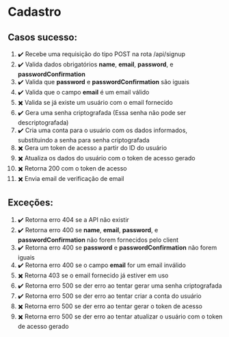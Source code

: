 # Cadastro 

## Casos sucesso:
1. :heavy_check_mark: Recebe uma requisição do tipo POST na rota /api/signup
2. :heavy_check_mark: Valida dados obrigatórios **name**, **email**, **password**, e **passwordConfirmation**
3. :heavy_check_mark: Valida que **password** e **passwordConfirmation** são iguais
4. :heavy_check_mark: Valida que o campo **email** é um email válido
5. :heavy_multiplication_x: Valida se já existe um usuário com o email fornecido
6. :heavy_check_mark: Gera uma senha criptografada (Essa senha não pode ser descriptografada)
7. :heavy_check_mark: Cria uma conta para o usuário com os dados informados, substituindo a senha para senha criptografada 
8. :heavy_multiplication_x: Gera um token de acesso a partir do ID do usuário 
9. :heavy_multiplication_x: Atualiza os dados do usuário com o token de acesso gerado
10. :heavy_multiplication_x: Retorna 200 com o token de acesso
11. :heavy_multiplication_x: Envia email de verificação de email

## Exceções:

1. :heavy_check_mark: Retorna erro 404 se a API não existir 
2. :heavy_check_mark: Retorna erro 400 se **name**, **email**, **password**, e **passwordConfirmation** não forem fornecidos pelo client
3. :heavy_check_mark: Retorna erro 400 se **password** e **passwordConfirmation** não forem iguais
4. :heavy_check_mark: Retorna erro 400 se o campo **email** for um email inválido
5. :heavy_multiplication_x: Retorna 403 se o email fornecido já estiver em uso 
6. :heavy_check_mark: Retorna erro 500 se der erro ao tentar gerar uma senha criptografada
7. :heavy_check_mark: Retorna erro 500 se der erro ao tentar criar a conta do usuário
8. :heavy_multiplication_x: Retorna erro 500 se der erro ao tentar gerar o token de acesso
9. :heavy_multiplication_x: Retorna erro 500 se der erro ao tentar atualizar o usuário com o token de acesso gerado